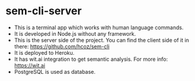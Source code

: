 
# sem-cli-server

* This is a terminal app which works with human language commands.
* It is developed in Node.js without any framework.
* This is the server side of the project. You can find the client side of it in there: <https://github.com/hcoz/sem-cli>
* It is deployed to Heroku.
* It has wit.ai integration to get semantic analysis. For more info: <https://wit.ai>
* PostgreSQL is used as database.
